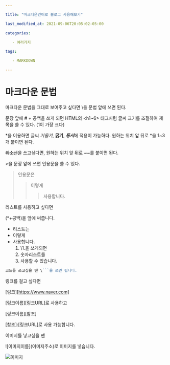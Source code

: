 ```yaml
---

title: "마크다운언어로 블로그 사용해보기"

last_modified_at: 2021-09-06T20:05:02-05:00

categories:

​	- 여러가지

tags:

​	- MARKDOWN

---
```




# 마크다운 문법

마크다운 문법을 그대로 보여주고 싶다면 \을 문법 앞에 쓰면 된다.

문장 앞에 \# + 공백을 쓰게 되면 HTML의 <h1~6> 태그처럼 글씨 크기를 조절하여 제목을 쓸 수 있다. (1이 가장 크다)

\*을 이용하면 글씨 *기울기*, **굵기**, ***동시***에 적용이 가능하다. 원하는 위치 앞 뒤로 *을 1~3개 붙이면 된다.

~~취소선~~을 쓰고싶다면, 원하는 위치 앞 뒤로 \~~를 붙이면 된다.

\>을 문장 앞에 쓰면 인용문을 쓸 수 있다.

> 인용문은
>
> > 이렇게
> >
> > > 사용합니다.



리스트를 사용하고 싶다면

(\*+공백)을 앞에 써줍니다.

* 리스트는
* 이렇게
* 사용합니다.
  1.  \1.을 쓰게되면 
  2. 숫자리스트를
  3. 사용할 수 있습니다.



```javascript
코드를 쓰고싶을 땐 \```을 쓰면 됩니다.
```



링크를 걸고 싶다면

[링크][https://www.naver.com]

\[링크이름]\[링크URL]로 사용하고	

\[링크이름][참조]

\[참조]:\[링크URL]로 사용 가능합니다.



이미지를 넣고싶을 땐

\!\[이미지이름]\(이미지주소)로 이미지를 넣습니다.

![이미지](https://pbs.twimg.com/media/EU6FCp1UMAQUBwW.jpg)

